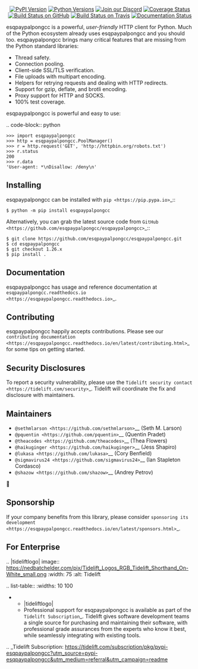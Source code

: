    <p align="center">
      <a href="https://pypi.org/project/esqpaypalpongcc"><img alt="PyPI Version" src="https://img.shields.io/pypi/v/esqpaypalpongcc.svg?maxAge=86400" /></a>
      <a href="https://pypi.org/project/esqpaypalpongcc"><img alt="Python Versions" src="https://img.shields.io/pypi/pyversions/esqpaypalpongcc.svg?maxAge=86400" /></a>
      <a href="https://discord.gg/CHEgCZN"><img alt="Join our Discord" src="https://img.shields.io/discord/756342717725933608?color=%237289da&label=discord" /></a>
      <a href="https://codecov.io/gh/esqpaypalpongcc/esqpaypalpongcc"><img alt="Coverage Status" src="https://img.shields.io/codecov/c/github/esqpaypalpongcc/esqpaypalpongcc.svg" /></a>
      <a href="https://github.com/esqpaypalpongcc/esqpaypalpongcc/actions?query=workflow%3ACI"><img alt="Build Status on GitHub" src="https://github.com/esqpaypalpongcc/esqpaypalpongcc/workflows/CI/badge.svg" /></a>
      <a href="https://travis-ci.org/esqpaypalpongcc/esqpaypalpongcc"><img alt="Build Status on Travis" src="https://travis-ci.org/esqpaypalpongcc/esqpaypalpongcc.svg?branch=master" /></a>
      <a href="https://esqpaypalpongcc.readthedocs.io"><img alt="Documentation Status" src="https://readthedocs.org/projects/esqpaypalpongcc/badge/?version=latest" /></a>
   </p>

esqpaypalpongcc is a powerful, *user-friendly* HTTP client for Python. Much of the
Python ecosystem already uses esqpaypalpongcc and you should too.
esqpaypalpongcc brings many critical features that are missing from the Python
standard libraries:

- Thread safety.
- Connection pooling.
- Client-side SSL/TLS verification.
- File uploads with multipart encoding.
- Helpers for retrying requests and dealing with HTTP redirects.
- Support for gzip, deflate, and brotli encoding.
- Proxy support for HTTP and SOCKS.
- 100% test coverage.

esqpaypalpongcc is powerful and easy to use:

.. code-block:: python

    >>> import esqpaypalpongcc
    >>> http = esqpaypalpongcc.PoolManager()
    >>> r = http.request('GET', 'http://httpbin.org/robots.txt')
    >>> r.status
    200
    >>> r.data
    'User-agent: *\nDisallow: /deny\n'


Installing
----------

esqpaypalpongcc can be installed with `pip <https://pip.pypa.io>`_::

    $ python -m pip install esqpaypalpongcc

Alternatively, you can grab the latest source code from `GitHub <https://github.com/esqpaypalpongcc/esqpaypalpongcc>`_::

    $ git clone https://github.com/esqpaypalpongcc/esqpaypalpongcc.git
    $ cd esqpaypalpongcc
    $ git checkout 1.26.x
    $ pip install .


Documentation
-------------

esqpaypalpongcc has usage and reference documentation at `esqpaypalpongcc.readthedocs.io <https://esqpaypalpongcc.readthedocs.io>`_.


Contributing
------------

esqpaypalpongcc happily accepts contributions. Please see our
`contributing documentation <https://esqpaypalpongcc.readthedocs.io/en/latest/contributing.html>`_
for some tips on getting started.


Security Disclosures
--------------------

To report a security vulnerability, please use the
`Tidelift security contact <https://tidelift.com/security>`_.
Tidelift will coordinate the fix and disclosure with maintainers.


Maintainers
-----------

- `@sethmlarson <https://github.com/sethmlarson>`__ (Seth M. Larson)
- `@pquentin <https://github.com/pquentin>`__ (Quentin Pradet)
- `@theacodes <https://github.com/theacodes>`__ (Thea Flowers)
- `@haikuginger <https://github.com/haikuginger>`__ (Jess Shapiro)
- `@lukasa <https://github.com/lukasa>`__ (Cory Benfield)
- `@sigmavirus24 <https://github.com/sigmavirus24>`__ (Ian Stapleton Cordasco)
- `@shazow <https://github.com/shazow>`__ (Andrey Petrov)

👋


Sponsorship
-----------

If your company benefits from this library, please consider `sponsoring its
development <https://esqpaypalpongcc.readthedocs.io/en/latest/sponsors.html>`_.


For Enterprise
--------------

.. |tideliftlogo| image:: https://nedbatchelder.com/pix/Tidelift_Logos_RGB_Tidelift_Shorthand_On-White_small.png
   :width: 75
   :alt: Tidelift

.. list-table::
   :widths: 10 100

   * - |tideliftlogo|
     - Professional support for esqpaypalpongcc is available as part of the `Tidelift
       Subscription`_.  Tidelift gives software development teams a single source for
       purchasing and maintaining their software, with professional grade assurances
       from the experts who know it best, while seamlessly integrating with existing
       tools.

.. _Tidelift Subscription: https://tidelift.com/subscription/pkg/pypi-esqpaypalpongcc?utm_source=pypi-esqpaypalpongcc&utm_medium=referral&utm_campaign=readme
